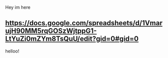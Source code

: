 Hey im here
## https://docs.google.com/spreadsheets/d/1VmarujH90MM5rqGOSzWjtppG1-LtYuZi0mZYm8TsQuU/edit?gid=0#gid=0

helloo!